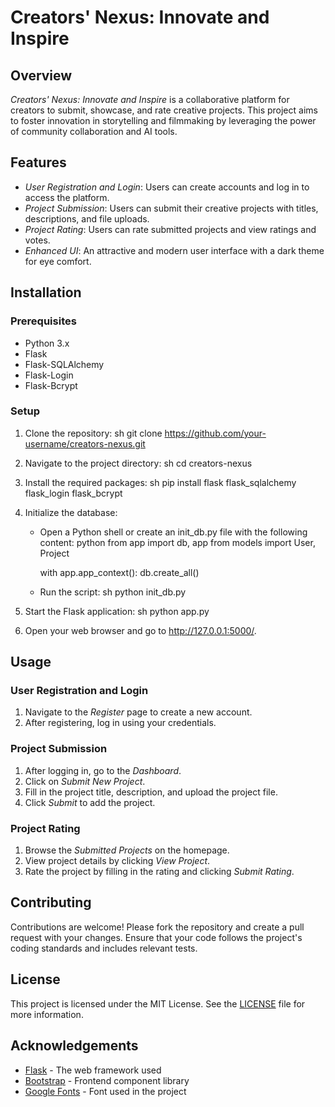 # Creators' Nexus: Innovate and Inspire

## Overview

*Creators' Nexus: Innovate and Inspire* is a collaborative platform for creators to submit, showcase, and rate creative projects. This project aims to foster innovation in storytelling and filmmaking by leveraging the power of community collaboration and AI tools.

## Features

- *User Registration and Login*: Users can create accounts and log in to access the platform.
- *Project Submission*: Users can submit their creative projects with titles, descriptions, and file uploads.
- *Project Rating*: Users can rate submitted projects and view ratings and votes.
- *Enhanced UI*: An attractive and modern user interface with a dark theme for eye comfort.

## Installation 

### Prerequisites

- Python 3.x
- Flask
- Flask-SQLAlchemy
- Flask-Login
- Flask-Bcrypt

### Setup

1. Clone the repository:
    sh
    git clone https://github.com/your-username/creators-nexus.git
    

2. Navigate to the project directory:
    sh
    cd creators-nexus
    

3. Install the required packages:
    sh
    pip install flask flask_sqlalchemy flask_login flask_bcrypt
    

4. Initialize the database:
    - Open a Python shell or create an init_db.py file with the following content:
      python
      from app import db, app
      from models import User, Project

      with app.app_context():
          db.create_all()
      
    - Run the script:
      sh
      python init_db.py
      

5. Start the Flask application:
    sh
    python app.py
    

6. Open your web browser and go to http://127.0.0.1:5000/.

## Usage

### User Registration and Login

1. Navigate to the *Register* page to create a new account.
2. After registering, log in using your credentials.

### Project Submission

1. After logging in, go to the *Dashboard*.
2. Click on *Submit New Project*.
3. Fill in the project title, description, and upload the project file.
4. Click *Submit* to add the project.

### Project Rating

1. Browse the *Submitted Projects* on the homepage.
2. View project details by clicking *View Project*.
3. Rate the project by filling in the rating and clicking *Submit Rating*.

## Contributing

Contributions are welcome! Please fork the repository and create a pull request with your changes. Ensure that your code follows the project's coding standards and includes relevant tests.

## License

This project is licensed under the MIT License. See the [LICENSE](LICENSE) file for more information.

## Acknowledgements

- [Flask](https://flask.palletsprojects.com/) - The web framework used
- [Bootstrap](https://getbootstrap.com/) - Frontend component library
- [Google Fonts](https://fonts.google.com/) - Font used in the project
